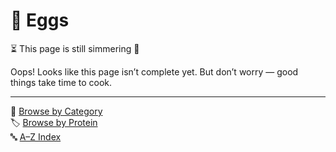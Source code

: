 # 🥚 Eggs

⏳ This page is still simmering 🍳

Oops! Looks like this page isn’t complete yet. But don’t worry — good things take time to cook.

---

📁 [Browse by Category](../indexes/categories.md)  
🏷️ [Browse by Protein](../indexes/proteins.md)  
🔤 [A–Z Index](../indexes/alphabet.md)